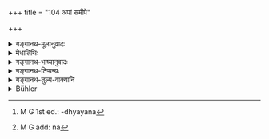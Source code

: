 +++
title = "104 अपां समीपे"

+++

<details><summary>गङ्गानथ-मूलानुवादः</summary>

Convinced of the necessary character of the injunction, and retiring to the forest on a spot near water, one may even recite the Sāvitrī only, with a clean body and a collected mind.—(104)
</details>

<details><summary>मेधातिथिः</summary>

अयम् अपरः स्वाध्यायविधिः । प्रकरणान्तरे ऽश्रुतत्वात् पूर्वस्माद् ग्रहणार्थाद् भिद्यते । 

- बहिर् ग्रामान् निर्जनो देश **अरण्यम्** । तद् **गत्वा** प्राप्य **आपां समीपे** नदीवाप्यादिस्थाने । तदभावे कमण्डल्वादिभाजनस्थानाम् अपि । **नियतः** शुचिर् यत्नवान् वा । **समाहितः** परित्यक्तचित्तव्याक्षेपः । **सावित्रीम् अप्य् अधीयीत** । यदि बहुसूक्तानुवाकाध्यायादि कयाचित् कार्यातिपत्त्या न शक्यते । **नैत्यकं विधिम् आस्थितः** । नित्य एव नैत्यकः । नित्यो ऽयं विधिर् इत्य् एवं स्थितप्रज्ञः । ग्रहणार्थश् च स्वाध्यायाध्ययनविधिः प्रकृतिः, अयं विकारः संस्तदीयान् धर्मान् गृह्णाति । तेन "ब्रह्मणः प्रणवम्," "प्राक्कूलान्" (म्ध् १.७४, ७५) इत्यादिधर्मो भवति ।

- <u>अन्ये</u> तु विधिर् विधा प्रकार इत्य्कर्तव्यतेत्यादि चक्षते । नित्ये ब्रह्मचारिणावश्यकर्तव्ये स्वाध्यायाध्ययने[^३२५] विधेतिकर्तव्यता ताम् आश्रितः । अस्य तु विधेस् तदा नित्यत्वं "ब्रह्मसत्रं हि तत् स्मृतम्" (म्ध् २.१०६) इत्यादिवाक्येभ्यो ऽवसातव्यम् । 


[^३२५]:
     M G 1st ed.: -dhyayana

- <u>आद्यम्</u> एव व्याख्यानं युक्तरूपं दृश्यते । न हि विधिशब्दः प्रकारवचनतया प्रसिद्धः । यदि च नैत्यकशब्देन ब्रह्मचारिणो विधिर् उच्यते तदा "नैत्यके नास्त्य् अनध्यायः" (म्ध् २.१०६) इत्य् अत्रापि नैत्यकशब्देन तस्यैवाभिधानं स्यात् ततश् चानध्ययनिषेधस् तत्रैव[^३२६] प्रसज्येत ॥ १०४ ॥


[^३२६]:
     M G add: na
</details>

<details><summary>गङ्गानथ-भाष्यानुवादः</summary>

This is another injunction in connection with Vedic study; and as what is here stated has not been mentioned in any other context, the ‘study’ herein laid down must be different from that ‘study’ which is undertaken for the purpose of getting up the Text.

‘*Forest*’—stands for some solitary spot outside the village;—‘*retiring*’ to such a spot;—‘*near water*’—on the bank of a river or tank, etc.; or in the absence of these, even near water contained in the water-pot and such other vessels.

‘*Niyataḥ'*—may mean either ‘with clean body,’ or‘with due effort.’

‘*Samāhitaḥ*,’ ‘*with collected mind*,’—*i.e*., free from all mental distractions.

‘*One may even recite the Sāvitrī*,’—*i.e*., if on account of the interference of some sort of business, he is unable to recite many hymns or sections or chapters.

‘*Convinced of the necessary character of the injunction*.’—‘*Naityaka*’ is the same as ‘*nitya*.’—Having made up his mind that the injunction is a compulsory one.

The injunction of studying the Veda for the purpose of getting up the Text forms the ‘archetype’; and of that the present injunction is the ‘ectype,’ and as such it includes all the details of the former; so that the rules regarding the pronouncing of the syllable ‘*om*’ at the beginning of Vedic Study (laid down in 74) and the sitting upon Kuśa-grass with ends pointing towards the East (laid down in 75), appertain to the present injunction also.

Others have explained the term ‘*vidhi*’ to stand for ‘*vidhā*,’
*method*, *procedure*; the meaning (of the phrase ‘*naityakam
vidhimāsthitaḥ*’) being ‘taking his stand upon the procedure laid down for the study of the Veda, which is necessary for,—must be done by—the Religious Student.’ The compulsory character of this method would have to be deduced from what follows in verse 106 below, regarding ‘this being called *Brahmasatra*.’

The former explanation appears to be the right one; for as a matter of fact, the term ‘*vi* *dhi*’ is not known to be denotative of *method*. Further, if the term ‘*naityakam*’ stands for what should be done by the Religious Student, then the same term as occurring in verse 106 will also have to be taken in the same sense; and in that case the prohibition of ‘non-study’ therein contained would come to apply to the same,—*i.e*., to that which must be done by the Religious Student (which is absurd).—(101)
</details>

<details><summary>गङ्गानथ-टिप्पन्यः</summary>

This is quoted in *Parāśaramādhava* (Ācāra, p. 312), as laying down the place and other details in connection with the Twilight’ Prayers;—in
*Madanapārijāta* (p. 281); in *Aparārka* (p. 70), as indicating that in
the event of the man being unable to perform the entire *Brahmayajña* he may do it by means of the *Sāvitrī* alone; and again on p. 136;—and in
*Nṛsiṃhaprasāda* (Saṃskāra, p. 38a).
</details>

<details><summary>गङ्गानथ-तुल्य-वाक्यानि</summary>

*Vyāsa* (*Parāśaramādhava*, p. 275).—‘In the house, the Twilight prayer
is onefold; in cow-pen, tenfold; on the river ten-thousandfold; near Viṣṇu, it is infinite.’

*Mahābhārata* (*Parāśaramādhava*, p. 275).—‘Twilight prayer is tenfold,
when performed outside, near a tank or a stream; at a sacred *tîrtha*, it is a hundredfold; and thousandfold on the bank of the Ganges.’

*Baudhāyana-Dharmasūtra* (2. 5. 14-15),—‘They declare that the Praṇava,
the Vyāhṛtis and the Sāvitrī,—the five Brahmic Sacrifices,—all this done daily absolves the Brāhmaṇa from sins.—Being purified by the five Brahmic Sacrifices they appease the lords.’

*Śātātapa* (*Parāśaramādhava*, p. 276).—‘Lying, smell of liquor, sexual
intercourse during the day, eating of Śūdra’s food,—all these sins are removed by offering the Twilight Prayer outside.’

*Śātātapa* (*Parāśaramādhava* 6. 6. 7).—‘Daily he should carry on Vedic
Study beginning with the Praṇava; thus does he fulfil the Brahmic Sacrifice;—Vedic Study constituting the Brahmic Sacrifice.’
</details>

<details><summary>Bühler</summary>

104	He who (desires to) perform the ceremony (of the) daily (recitation), may even recite the Savitri near water, retiring into the forest, controlling his organs and concentrating his mind.
</details>
